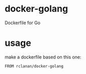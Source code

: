 docker-golang
=============

Dockerfile for Go

usage
=====

make a dockerfile based on this one:

```
FROM rclanan/docker-golang
```
